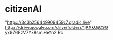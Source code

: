 # citizenAI
"https://3c3b256449909459c7.gradio.live"
https://drive.google.com/drive/folders/1jKXkUjjC9G yx9ZGEzV7Y38smiHeYn2 Rc
